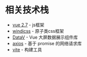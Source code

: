 # 相关技术栈

- [vue 2.7](https://github.com/vuejs/vue/blob/main/CHANGELOG.md#270-2022-07-01) - js框架
- [windicss](https://windicss.org/) - 原子类css框架
- [DataV](http://datav.jiaminghi.com/) - Vue 大屏数据展示组件库
- [axios](https://axios-http.com/zh/) - 基于 promise 的网络请求库
- [vite](https://cn.vitejs.dev/) - 构建工具
 